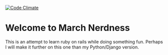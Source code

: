[![Code Climate](https://codeclimate.com/github/mhootman/rails-nerdness.png)](https://codeclimate.com/github/mhootman/rails-nerdness)

# Welcome to March Nerdness

This is an attempt to learn ruby on rails while doing something fun.  Perhaps
I will make it further on this one than my Python/Django version.
